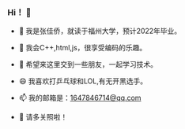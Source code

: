 ### Hi！ 👋
 
- 🔭 我是张佳侨，就读于福州大学，预计2022年毕业。

- 🌱 我会C++,html,js，很享受编码的乐趣。

- 👯 希望来这里交到一些朋友，一起学习技术。

- 😄 我喜欢打乒乓球和LOL,有无开黑选手。

- 📫 我的邮箱是：1647846714@qq.com

- 💬 请多关照啦！
<!--
**LearninGggggg/LearninGggggg** is a ✨ _special_ ✨ repository because its `README.md` (this file) appears on your GitHub profile.

Here are some ideas to get you started:

- 🔭 我是张佳侨
- 🌱 I’m currently learning ...
- 👯 I’m looking to collaborate on ...
- 🤔 I’m looking for help with ...
- 💬 Ask me about ...
- 📫 How to reach me: ...
- 😄 Pronouns: ...
- ⚡ Fun fact: ...
-->
